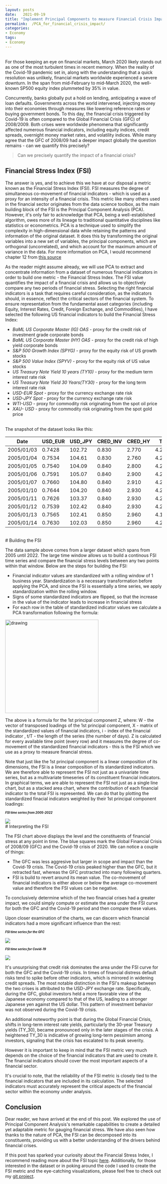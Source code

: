 ```yaml
---
layout: posts
date:   2021-09-19
title: "Implement Principal Components to measure Financial Crisis Impact"
permalink:  /PCA_for_financial_crisis_impact/
categories: 
- Economy
tags:
- Economy
---
```

<br>
For those keeping an eye on financial markets, March 2020 likely stands out as one of the most turbulent times in recent memory. When the reality of the Covid-19 pandemic set in, along with the understanding that a quick resolution was unlikely, financial markets worldwide experienced a severe downturn. In the span from mid-February to mid-March 2020, the well-known SP500 equity index plummeted by 35% in value. 

Concurrently, banks globally put a hold on lending, anticipating a wave of loan defaults. Governments across the world intervened, injecting money into their economies through measures like lowering reference rates or buying government bonds. To this day, the financial crisis triggered by Covid-19 is often compared to the Global Financial Crisis (GFC) of 2008/2009. Both crises were worldwide phenomena that significantly affected numerous financial indicators, including equity indices, credit spreads, overnight money market rates, and volatility indices. While many agree that the GFC of 2008/09 had a deeper impact globally the question remains - can we quantify this precisely?

> Can we precisely quantify the impact of a financial crisis?

## Financial Stress Index (FSI)

The answer is yes, and to achieve this we have at our disposal a metric known as the Financial Stress Index (FSI). FSI measures the degree of simultaneous co-movement of financial indicators - which is used as a proxy for an intensity of a financial crisis. This metric like many others used in the financial sector originates from the data science toolbox, as the main building block of the FSI is the Principal Component Analysis (PCA). However, it's only fair to acknowledge that PCA, being a well-established algorithm, owes more of its lineage to traditional quantitative disciplines like statistics or econometrics. PCA is a technique used to simplify the complexity in high-dimensional data while retaining the patterns and information of the original dataset. It does this by transforming the original variables into a new set of variables, the principal components, which are orthogonal (uncorrelated), and which account for the maximum amount of variance in the data. For more information on PCA, I would recommend chapter 12 from [this source](https://www.statlearning.com/)

As the reader might assume already, we will use PCA to extract and concentrate information from a dataset of numerous financial indicators in order to build one metric - the Financial Stress Index. The FSI value quantifies the impact of a financial crisis and allows us to objectively compare any two periods of financial stress. Selecting the right financial indicators is a task that requires careful consideration, as the indicators should, in essence, reflect the critical sectors of the financial system. To ensure representation from the fundamental asset categories (including Equity, Interest Rates, Credit, Foreign Exchange, and Commodities), I have selected the following US financial indicators to build the Financial Stress Index:

* *BaML US Corporate Master (IG) OAS*  - proxy for the credit risk of investment grade corporate bonds <br>
* *BaML US Corporate Master (HY) OAS* - proxy for the credit risk of high yield corporate bonds <br>
* *S&P 500 Growth Index (SPYG)* - proxy for the equity risk of US growth stocks <br>
* *S&P 500 Value Index (SPYV)* - proxy for the equity risk of US value stocks
* *US Treasury Note Yield 10 years (TY10)* - proxy for the medium term interest rate risk
* *US Treasury Note Yield 30 Years(TY30)* - proxy for the long term interest rate risk
* *USD-EUR Spot* - proxy for the currency exchange rate risk
* *USD-JPY Spot* - proxy for the currency exchange rate risk
* *WTI-USD* - proxy for commodity risk originating from the spot oil price
* *XAU- USD* - proxy for commodity risk originating from the spot gold price

<br>
The snapshot of the dataset looks like this:

|Date|USD_EUR|USD_JPY|CRED_INV|CRED_HY|TY_10|TY_30|SPYG|SPYV|WTI_USD|XAU_USD|
|---|---|---|---|---|---|---|---|---|---|---|
|2005/01/03|0.7428|102.72|0.830|2.770|4.220000|4.817000|12.010000|16.920000|42.220000|428.950
|2005/01/04|0.7534|104.61|0.830|2.760|4.283000|4.879000|11.880000|16.760000|42.280000|427.650
|2005/01/05|0.7540|104.09|0.840|2.800|4.277000|4.847000|11.870000|16.710000|43.340000|426.550
|2005/01/06|0.7591|105.07|0.840|2.900|4.272000|4.854000|11.880000|16.790000|43.170000|421.320
|2005/01/07|0.7660|104.80|0.840|2.910|4.285000|4.853000|11.880000|16.750000|45.520000|418.950
|2005/01/10|0.7644|104.20|0.840|2.930|4.278000|4.827000|11.950000|16.710000|46.280000|419.120
|2005/01/11|0.7626|103.37|0.840|2.930|4.244000|4.784000|11.910000|16.680000|45.330000|422.380
|2005/01/12|0.7539|102.42|0.840|2.930|4.236000|4.771000|11.950000|16.690000|45.990000|426.120
|2005/01/13|0.7565|102.41|0.850|2.960|4.187000|4.716000|11.800000|16.630000|46.840000|425.120
|2005/01/14|0.7630|102.03|0.850|2.960|4.216000|4.734000|11.870000|16.670000|48.410000|423.150


<br>
# Building the FSI

The data sample above comes from a larger dataset which spans from 2005 until 2022. The large time window allows us to build a continous FSI time series and compare the financial stress levels between any two points within that window. Below are the steps for building the FSI:

* Financial indicator values are standardized with a rolling window of 1 business year. Standardization is a necessary transformation before applying the PCA, and since the FSI is essentially a time series, we apply standardization within the rolling window.
* Signs of some standardized indicators are flipped, so that the increase in the value of the indicator leads to increase in financial stress
* For each row in the table of standardized indicator values we calculate a PCA transformation following the formula:

<img src= "/assets/images/2021-09-19-PCA-crisis/pca_formula.png" alt="drawing" width="300" class="center"/>

The above is a formula for the 1st principal component Z, where: W - the vector of transposed loadings of the 1st principal component, X - matrix of the standardized values of financial indicators, i - index of the financial indicator , t/T - the length of the series (the number of days). Z is calculated for every available time point (every row) and it measures the degree of co-movement of the standardized financial indicators - this is the FSI which we use as a proxy to measure financial stress.

Note that just like the 1st principal component is a linear composition of its dimensions, the FSI is a linear composition of its standardized indicators. We are therefore able to represent the FSI not just as a univariate time series, but as a multivariate timeseries of its constituent financial indicators. In graphical terms, we are able to represent the FSI not just as a single line chart, but as a stacked area chart, where the contribution of each financial indicator to the total FSI is represented. We can do that by plotting the standardized finacial indicators weighted by their 1st principal component loadings:


<span style=" font-size: 0.7em; font-weight: bold; font-style: italic; text-align: centre"> FSI time series from 2005-2022</span>

<img src= "/assets/images/2021-09-19-PCA-crisis/pca_figure.png"  />

<br>
# Interpreting the FSI

The FSI chart above displays the level and the constituents of financial stress at any point in time. The blue squares mark the Global Financial Crisis of 2008/09 (GFC) and the Covid-19 crisis of 2020. We can notice a couple of things:

- The GFC was less aggresive but larger in scope and impact than the Covid-19 crisis. The Covid-19 crisis peaked higher than the GFC, but it retracted fast, whereas the GFC protracted into many following quarters. 
- FSI is build to revert around its mean value. The co-movement of financial indicators is either above or below the average co-movement value and therefore the FSI values can be negative.

To conclusively determine which of the two financial crises had a greater impact, we could simply compute or estimate the area under the FSI curve for both the GFC and the Covid-19 period and then compare these values.

Upon closer examination of the charts, we can discern which financial indicators had a more significant influence than the rest:

<span style=" font-size: 0.7em; font-weight: bold; font-style: italic; text-align: centre"> FSI time series for the GFC</span>

<img src= "/assets/images/2021-09-19-PCA-crisis/gfc_figure.png" />


<span style=" font-size: 0.7em; font-weight: bold; font-style: italic; text-align: centre"> FSI time series for Covid-19</span>

<img src= "/assets/images/2021-09-19-PCA-crisis/covid_figure.png" />


It's unsurprising that credit risk dominates the area under the FSI curve for both the GFC and the Covid-19 crisis. In times of financial distress default risks tend to spike before other indicators, which is mirrored in widening credit spreads. The most notable distinction in the FSI's makeup between the two crises is attributed to the USD-JPY exchange rate. Specifically, during the GFC, global investors held a more favorable view of the Japanese economy compared to that of the US, leading to a stronger Japanese yen against the US dollar. This pattern of investment behavior was not observed during the Covid-19 crisis.


An additional noteworthy point is that during the Global Financial Crisis, shifts in long-term interest rate yields, particularly the 30-year Treasury yields (TY_30), became pronounced only in the later stages of the crisis. A heightened TY_30 is indicative of growing long-term pessimism among investors, signaling that the crisis has escalated to its peak severity.

However it is important to keep in mind that the FSI metric very much depends on the choice of the financial indicators that are used to create it. The financial indicators should cover the most important aspects of a financial sector.


It's crucial to note, that the reliability of the FSI metric is closely tied to the financial indicators that are included in its calculation. The selected indicators must accurately represent the critical aspects of the financial sector within the economy under analysis.

## Conclusion

Dear reader, we have arrived at the end of this post. We explored the use of Principal Component Analysis's remarkable capabilities to create a detailed yet adaptable metric for gauging financial stress. We have also seen how thanks to the nature of PCA, the FSI can be decomposed into its constituents, providing us with a better understanding of the drivers behind financial crises. 

If this post has sparked your curiosity about the Financial Stress Index, I recommend reading more about the FSI topic [here](https://www.financialresearch.gov/financial-stress-index/). Additionally, for those interested in the dataset or in poking around the code I used to create the FSI metric and the eye-catching visualizations, please feel free to check out my [git project](https://github.com/maleckicoa/FSI_Covid).